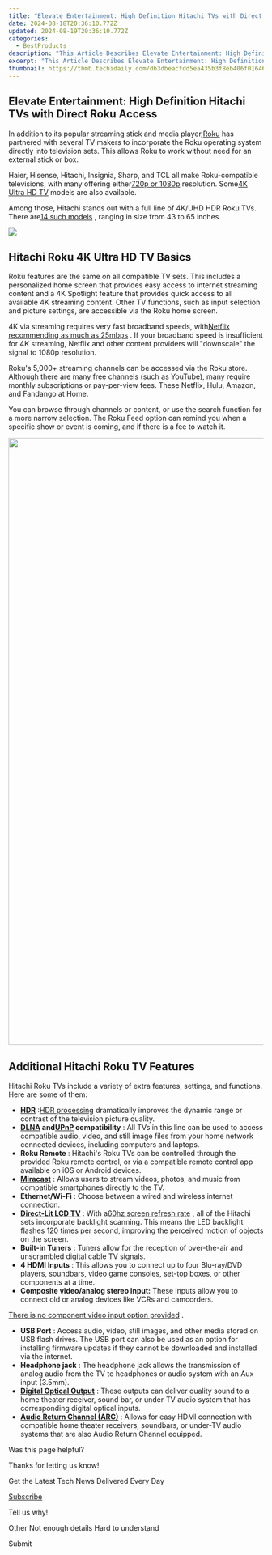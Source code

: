```yaml
---
title: "Elevate Entertainment: High Definition Hitachi TVs with Direct Roku Access"
date: 2024-08-18T20:36:10.772Z
updated: 2024-08-19T20:36:10.772Z
categories:
  - BestProducts
description: "This Article Describes Elevate Entertainment: High Definition Hitachi TVs with Direct Roku Access"
excerpt: "This Article Describes Elevate Entertainment: High Definition Hitachi TVs with Direct Roku Access"
thumbnail: https://thmb.techidaily.com/db3dbeacfdd5ea435b3f8eb406f01646288938a037fe9e28d65cbe9fbebcdbb0.png
---
```


## Elevate Entertainment: High Definition Hitachi TVs with Direct Roku Access
 In addition to its popular streaming stick and media player,[Roku](https://www.lifewire.com/what-is-a-roku-4142216) has partnered with several TV makers to incorporate the Roku operating system directly into television sets. This allows Roku to work without need for an external stick or box.

 Haier, Hisense, Hitachi, Insignia, Sharp, and TCL all make Roku-compatible televisions, with many offering either[720p or 1080p](https://www.lifewire.com/720p-1080i-1080p-explained-3276378) resolution. Some[4K Ultra HD TV](https://www.lifewire.com/4k-resolution-overview-and-perspective-1846842) models are also available.

 Among those, Hitachi stands out with a full line of 4K/UHD HDR Roku TVs. There are[14 such models](https://www.hitachi.us/dsd/ce/) , ranging in size from 43 to 65 inches.

<!-- affiliate ads begin -->
<a href="https://secure.2checkout.com/order/checkout.php?PRODS=3727260&QTY=1&AFFILIATE=108875&CART=1"><img src="http://www.aiseesoft.com/avangate/30p/banner.jpg" border="0"></a>
<!-- affiliate ads end -->
## Hitachi Roku 4K Ultra HD TV Basics

 Roku features are the same on all compatible TV sets. This includes a personalized home screen that provides easy access to internet streaming content and a 4K Spotlight feature that provides quick access to all available 4K streaming content. Other TV functions, such as input selection and picture settings, are accessible via the Roku home screen.

 4K via streaming requires very fast broadband speeds, with[Netflix recommending as much as 25mbps](https://www.lifewire.com/how-to-stream-netflix-in-4k-1847830) . If your broadband speed is insufficient for 4K streaming, Netflix and other content providers will "downscale" the signal to 1080p resolution.

 Roku's 5,000+ streaming channels can be accessed via the Roku store. Although there are many free channels (such as YouTube), many require monthly subscriptions or pay-per-view fees. These Netflix, Hulu, Amazon, and Fandango at Home.

 You can browse through channels or content, or use the search function for a more narrow selection. The Roku Feed option can remind you when a specific show or event is coming, and if there is a fee to watch it.

<!-- affiliate ads begin -->
<a href="https://ukaidot.sjv.io/c/5597632/1793237/19578" target="_top" id="1793237"><img src="//a.impactradius-go.com/display-ad/19578-1793237" border="0" alt="" width="1200" height="1200"/></a><img height="0" width="0" src="https://imp.pxf.io/i/5597632/1793237/19578" style="position:absolute;visibility:hidden;" border="0" />
<!-- affiliate ads end -->
## Additional Hitachi Roku TV Features

 Hitachi Roku TVs include a variety of extra features, settings, and functions. Here are some of them:

* [**HDR**](https://www.lifewire.com/difference-between-hdr-and-4k-4176961) :[HDR processing](https://www.lifewire.com/dolby-vision-and-hdr10-4060427) dramatically improves the dynamic range or contrast of the television picture quality.
* **[DLNA](https://www.lifewire.com/what-is-dlna-1847363) and[UPnP](https://shop-links.co/link/?exclusive=1&publisher_slug=itechdaily19598&url=https%3A%2F%2Fwhatis.techtarget.com%2Fdefinition%2FUniversal-Plug-and-Play-UPnP) compatibility** : All TVs in this line can be used to access compatible audio, video, and still image files from your home network connected devices, including computers and laptops.
* **Roku Remote** : Hitachi's Roku TVs can be controlled through the provided Roku remote control, or via a compatible remote control app available on iOS or Android devices.
* [**Miracast**](https://www.lifewire.com/miracast-wireless-connectivity-1846853) : Allows users to stream videos, photos, and music from compatible smartphones directly to the TV.
* **Ethernet/Wi-Fi** : Choose between a wired and wireless internet connection.
* [**Direct-Lit LCD TV**](https://www.lifewire.com/truth-about-so-called-led-televisions-1847935) : With a[60hz screen refresh rate](https://www.lifewire.com/video-frame-vs-screen-refresh-rate-1847855) , all of the Hitachi sets incorporate backlight scanning. This means the LED backlight flashes 120 times per second, improving the perceived motion of objects on the screen.
* **Built-in Tuners** : Tuners allow for the reception of over-the-air and unscrambled digital cable TV signals.
* **4 HDMI Inputs** : This allows you to connect up to four Blu-ray/DVD players, soundbars, video game consoles, set-top boxes, or other components at a time.
* **Composite video/analog stereo input:** These inputs allow you to connect old or analog devices like VCRs and camcorders.

[There is no component video input option provided](https://www.lifewire.com/legacy-av-connections-4103731) .

* **USB Port** : Access audio, video, still images, and other media stored on USB flash drives. The USB port can also be used as an option for installing firmware updates if they cannot be downloaded and installed via the internet.
* **Headphone jack** : The headphone jack allows the transmission of analog audio from the TV to headphones or audio system with an Aux input (3.5mm).
* [**Digital Optical Output**](https://www.lifewire.com/digital-optical-connection-1846881) : These outputs can deliver quality sound to a home theater receiver, sound bar, or under-TV audio system that has corresponding digital optical inputs.
* [**Audio Return Channel (ARC)**](https://www.lifewire.com/audio-return-channel-1846845) : Allows for easy HDMI connection with compatible home theater receivers, soundbars, or under-TV audio systems that are also Audio Return Channel equipped.

Was this page helpful?

Thanks for letting us know!

 Get the Latest Tech News Delivered Every Day

[Subscribe](https://www.lifewire.com/#)

Tell us why!

 Other  Not enough details  Hard to understand

 Submit

<ins class="adsbygoogle"
     style="display:block"
     data-ad-format="autorelaxed"
     data-ad-client="ca-pub-7571918770474297"
     data-ad-slot="1223367746"></ins>



<ins class="adsbygoogle"
     style="display:block"
     data-ad-client="ca-pub-7571918770474297"
     data-ad-slot="8358498916"
     data-ad-format="auto"
     data-full-width-responsive="true"></ins>


